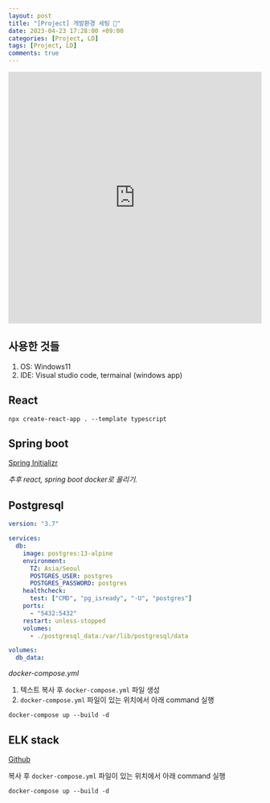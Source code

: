 ```yaml
---
layout: post
title: "[Project] 개발환경 세팅 📝"
date: 2023-04-23 17:28:00 +09:00
categories: [Project, LD]
tags: [Project, LD]
comments: true
---
```


<iframe src="https://giphy.com/embed/fOsAGIEZJGETK" width="100%" height="500" frameBorder="0" class="giphy-embed" allowFullScreen></iframe>

## 사용한 것들

1. OS: Windows11
2. IDE: Visual studio code, termainal (windows app)

## React

``` shell
npx create-react-app . --template typescript
```

## Spring boot

[Spring Initializr](https://start.spring.io/)

_추후 react, spring boot docker로 올리기._

## Postgresql

```yaml
version: "3.7"

services:
  db:
    image: postgres:13-alpine
    environment:
      TZ: Asia/Seoul
      POSTGRES_USER: postgres
      POSTGRES_PASSWORD: postgres
    healthcheck:
      test: ["CMD", "pg_isready", "-U", "postgres"]
    ports:
      - "5432:5432"
    restart: unless-stopped
    volumes:
      - ./postgresql_data:/var/lib/postgresql/data

volumes:
  db_data:
```

_docker-compose.yml_

1. 텍스트 복사 후 `docker-compose.yml` 파일 생성
2. `docker-compose.yml` 파일이 있는 위치에서 아래 command 실행

```shell
docker-compose up --build -d
```

## ELK stack

[Github](https://github.com/Dong-yeong0/Dev/blob/main/ELK/docker-compose.yml)

복사 후 `docker-compose.yml` 파일이 있는 위치에서 아래 command 실행

```shell
docker-compose up --build -d
```
